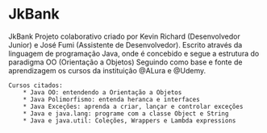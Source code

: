 # JkBank

JkBank
Projeto colaborativo criado por Kevin Richard (Desenvolvedor Junior) e José Fumi (Assistente de Desenvolvedor).
Escrito através da linguagem de programação Java, onde é concebido e segue a estrutura do paradigma OO (Orientação a Objetos)
Seguindo como base e fonte de aprendizagem os cursos da instituição @ALura e @Udemy.

    Cursos citados:
        * Java OO: entendendo a Orientação a Objetos
        * Java Polimorfismo: entenda heranca e interfaces
        * Java Exceções: aprenda a criar, lançar e controlar exceções
        * Java e java.lang: programe com a classe Object e String
        * Java e java.util: Coleções, Wrappers e Lambda expressions
